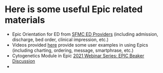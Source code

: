 # Here is some useful Epic related materials

-  Epic Orientation for ED from [SFMC ED Providers](https://www.youtube.com/watch?v=ijSi6Kl9O74) (including admission, discharge, bed order, clinical impression, etc.)
-  Videos provided [here](https://www.youtube.com/channel/UCvmgejpLw-ZVZ_ovPMlBqnQ/videos) provide some user examples in using Epics (including charting, ordering, message, smartphrase, etc.)
-  Cytogenetics Module in Epic [2021 Webinar Series: EPIC Beaker Discussion](https://www.youtube.com/watch?v=_TGyaXlB7To)
-  
